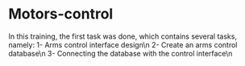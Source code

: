 # Motors-control
 In this training, the first task was done, which contains several tasks, namely:
  1- Arms control interface design\n
  2- Create an arms control database\n
  3- Connecting the database with the control interface\n
